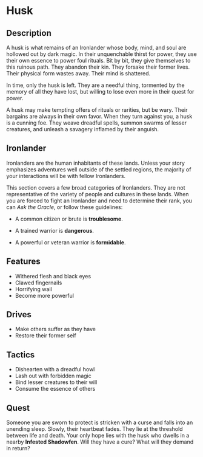 # Husk

## Description
A husk is what remains of an Ironlander whose body, mind, and soul are hollowed out by dark magic. In their unquenchable thirst for power, they use their own essence to power foul rituals. Bit by bit, they give themselves to this ruinous path. They abandon their kin. They forsake their former lives. Their physical form wastes away. Their mind is shattered.

In time, only the husk is left. They are a needful thing, tormented by the memory of all they have lost, but willing to lose even more in their quest for power.

A husk may make tempting offers of rituals or rarities, but be wary. Their bargains are always in their own favor. When they turn against you, a husk is a cunning foe. They weave dreadful spells, summon swarms of lesser creatures, and unleash a savagery inflamed by their anguish.

## Ironlander
Ironlanders are the human inhabitants of these lands. Unless your story emphasizes adventures well outside of the settled regions, the majority of your interactions will be with fellow Ironlanders.

This section covers a few broad categories of Ironlanders. They are not representative of the variety of people and cultures in these lands. When you are forced to fight an Ironlander and need to determine their rank, you can *Ask the Oracle*, or follow these guidelines:

  * A common citizen or brute is **troublesome**.

  * A trained warrior is **dangerous**.

  * A powerful or veteran warrior is **formidable**.

## Features
 - Withered flesh and black eyes
 - Clawed fingernails
 - Horrifying wail
 - Become more powerful

## Drives
 - Make others suffer as they have
 - Restore their former self

## Tactics
 - Dishearten with a dreadful howl
 - Lash out with forbidden magic
 - Bind lesser creatures to their will
 - Consume the essence of others

## Quest
Someone you are sworn to protect is stricken with a curse and falls into an unending sleep. Slowly, their heartbeat fades. They lie at the threshold between life and death. Your only hope lies with the husk who dwells in a nearby **Infested Shadowfen**. Will they have a cure? What will they demand in return?



